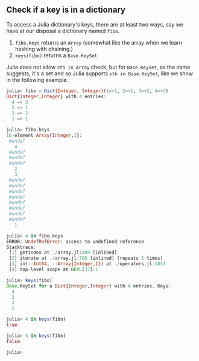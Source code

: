 ## Check if a key is in a dictionary
To access a Julia dictionary's keys, there are at least two ways, say we have at our disposal
a dictionary named `fibo`.
01. `fibo.keys` returns an `Array` (somewhat like the array when we learn hashing with chaining.)
02. `keys(fibo)` returns a `Base.KeySet`

Julia does not allow `sth in Array` check, but for `Base.KeySet`, as the name suggests, it's a set and so Julia supports `sth in Base.KeySet`, like we show in the following example.
```julia
julia> fibo = Dict{Integer, Integer}(1=>1, 2=>1, 3=>2, 4=>3)
Dict{Integer,Integer} with 4 entries:
  4 => 3
  2 => 1
  3 => 2
  1 => 1

julia> fibo.keys
16-element Array{Integer,1}:
 #undef
   4
 #undef
 #undef
 #undef
   2
   3
 #undef
 #undef
 #undef
 #undef
 #undef
 #undef
 #undef
 #undef
   1

julia> 4 in fibo.keys
ERROR: UndefRefError: access to undefined reference
Stacktrace:
 [1] getindex at ./array.jl:809 [inlined]
 [2] iterate at ./array.jl:785 [inlined] (repeats 2 times)
 [3] in(::Int64, ::Array{Integer,1}) at ./operators.jl:1057
 [4] top-level scope at REPL[37]:1

julia> keys(fibo)
Base.KeySet for a Dict{Integer,Integer} with 4 entries. Keys:
  4
  2
  3
  1

julia> 4 in keys(fibo)
true

julia> 5 in keys(fibo)
false

julia>
```
